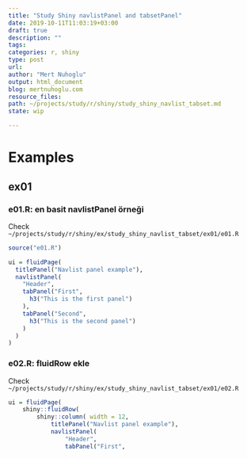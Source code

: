 ```yaml
---
title: "Study Shiny navlistPanel and tabsetPanel"
date: 2019-10-11T11:03:19+03:00 
draft: true
description: ""
tags:
categories: r, shiny
type: post
url:
author: "Mert Nuhoglu"
output: html_document
blog: mertnuhoglu.com
resource_files:
path: ~/projects/study/r/shiny/study_shiny_navlist_tabset.md
state: wip

---
```


# Examples

## ex01

### e01.R: en basit navlistPanel örneği

Check `~/projects/study/r/shiny/ex/study_shiny_navlist_tabset/ex01/e01.R`

``` r
source("e01.R")
``` 

``` r
ui = fluidPage(
  titlePanel("Navlist panel example"),
  navlistPanel(
    "Header",
    tabPanel("First",
      h3("This is the first panel")
    ),
    tabPanel("Second",
      h3("This is the second panel")
    )
  )
)
``` 

### e02.R: fluidRow ekle

Check `~/projects/study/r/shiny/ex/study_shiny_navlist_tabset/ex01/e02.R`

``` r
ui = fluidPage(
	shiny::fluidRow(
		shiny::column( width = 12,
			titlePanel("Navlist panel example"),
			navlistPanel(
				"Header",
				tabPanel("First",
``` 

